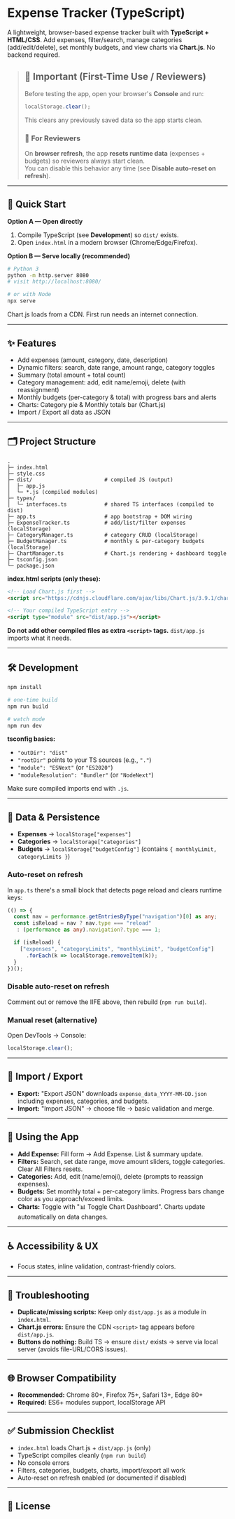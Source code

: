 # Expense Tracker (TypeScript)

A lightweight, browser-based expense tracker built with **TypeScript + HTML/CSS**. Add expenses, filter/search, manage categories (add/edit/delete), set monthly budgets, and view charts via **Chart.js**. No backend required.
> ## 🔴 Important (First-Time Use / Reviewers)
> Before testing the app, open your browser's **Console** and run:
>
> ```js
> localStorage.clear();
> ```
>
> This clears any previously saved data so the app starts clean.
>
> 
> ### 🔴 For Reviewers
> On **browser refresh**, the app **resets runtime data** (expenses + budgets) so reviewers always start clean.  
> You can disable this behavior any time (see **Disable auto-reset on refresh**).

---

## 🚀 Quick Start

**Option A — Open directly**
1. Compile TypeScript (see **Development**) so `dist/` exists.
2. Open `index.html` in a modern browser (Chrome/Edge/Firefox).

**Option B — Serve locally (recommended)**
```bash
# Python 3
python -m http.server 8080
# visit http://localhost:8080/

# or with Node
npx serve
```

Chart.js loads from a CDN. First run needs an internet connection.

---

## ✨ Features

- Add expenses (amount, category, date, description)
- Dynamic filters: search, date range, amount range, category toggles
- Summary (total amount + total count)
- Category management: add, edit name/emoji, delete (with reassignment)
- Monthly budgets (per-category & total) with progress bars and alerts
- Charts: Category pie & Monthly totals bar (Chart.js)
- Import / Export all data as JSON

---

## 🗂 Project Structure

```
.
├─ index.html
├─ style.css
├─ dist/                       # compiled JS (output)
│  ├─ app.js
│  └─ *.js (compiled modules)
├─ types/
│  └─ interfaces.ts            # shared TS interfaces (compiled to dist)
├─ app.ts                      # app bootstrap + DOM wiring
├─ ExpenseTracker.ts           # add/list/filter expenses (localStorage)
├─ CategoryManager.ts          # category CRUD (localStorage)
├─ BudgetManager.ts            # monthly & per-category budgets (localStorage)
├─ ChartManager.ts             # Chart.js rendering + dashboard toggle
├─ tsconfig.json
└─ package.json
```

**index.html scripts (only these):**

```html
<!-- Load Chart.js first -->
<script src="https://cdnjs.cloudflare.com/ajax/libs/Chart.js/3.9.1/chart.min.js" defer></script>

<!-- Your compiled TypeScript entry -->
<script type="module" src="dist/app.js"></script>
```

**Do not add other compiled files as extra `<script>` tags.** `dist/app.js` imports what it needs.

---

## 🛠 Development

```bash
npm install

# one-time build
npm run build

# watch mode
npm run dev
```

**tsconfig basics:**
- `"outDir": "dist"`
- `"rootDir"` points to your TS sources (e.g., `"."`)
- `"module": "ESNext"` (or `"ES2020"`)
- `"moduleResolution": "Bundler"` (or `"NodeNext"`)

Make sure compiled imports end with `.js`.

---

## 💾 Data & Persistence

- **Expenses** → `localStorage["expenses"]`
- **Categories** → `localStorage["categories"]`
- **Budgets** → `localStorage["budgetConfig"]` (contains `{ monthlyLimit, categoryLimits }`)

### Auto-reset on refresh

In `app.ts` there's a small block that detects page reload and clears runtime keys:

```typescript
(() => {
  const nav = performance.getEntriesByType("navigation")[0] as any;
  const isReload = nav ? nav.type === "reload"
   : (performance as any).navigation?.type === 1;

  if (isReload) {
    ["expenses", "categoryLimits", "monthlyLimit", "budgetConfig"]
      .forEach(k => localStorage.removeItem(k));
  }
})();
```

### Disable auto-reset on refresh

Comment out or remove the IIFE above, then rebuild (`npm run build`).

### Manual reset (alternative)

Open DevTools → Console:

```js
localStorage.clear();
```

---

## 🧪 Import / Export

- **Export:** "Export JSON" downloads `expense_data_YYYY-MM-DD.json` including expenses, categories, and budgets.
- **Import:** "Import JSON" → choose file → basic validation and merge.

---

## 🧭 Using the App

- **Add Expense:** Fill form → Add Expense. List & summary update.
- **Filters:** Search, set date range, move amount sliders, toggle categories. Clear All Filters resets.
- **Categories:** Add, edit (name/emoji), delete (prompts to reassign expenses).
- **Budgets:** Set monthly total + per-category limits. Progress bars change color as you approach/exceed limits.
- **Charts:** Toggle with "📊 Toggle Chart Dashboard". Charts update automatically on data changes.

---

## ♿ Accessibility & UX

- Focus states, inline validation, contrast-friendly colors.

---

## 🧰 Troubleshooting

- **Duplicate/missing scripts:** Keep only `dist/app.js` as a module in `index.html`.
- **Chart.js errors:** Ensure the CDN `<script>` tag appears before `dist/app.js`.
- **Buttons do nothing:** Build TS → ensure `dist/` exists → serve via local server (avoids file-URL/CORS issues).

---

## 🌐 Browser Compatibility

- **Recommended:** Chrome 80+, Firefox 75+, Safari 13+, Edge 80+
- **Required:** ES6+ modules support, localStorage API

---

## ✅ Submission Checklist

- `index.html` loads Chart.js + `dist/app.js` (only)
- TypeScript compiles cleanly (`npm run build`)
- No console errors
- Filters, categories, budgets, charts, import/export all work
- Auto-reset on refresh enabled (or documented if disabled)

---

## 📄 License
